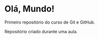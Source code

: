 # Olá, Mundo!
 Primeiro repositório do  curso de Git e GitHub.

 Repositório criado durante uma aula.
